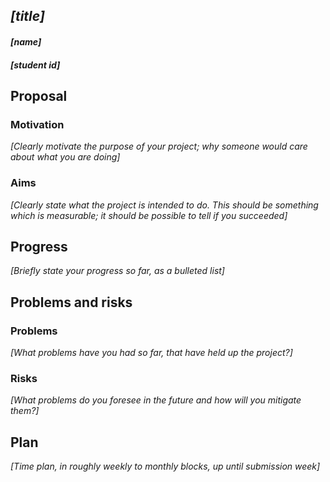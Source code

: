 
## *[title]* 
#### *[name]* 
#### *[student id]* 

## Proposal
### Motivation
*[Clearly motivate the purpose of your project; why someone would care about what you are doing]*



### Aims
*[Clearly state what the project is intended to do. This should be something which is measurable; it should be possible to tell if you succeeded]*



## Progress
*[Briefly state your progress so far, as a bulleted list]*


## Problems and risks
### Problems
*[What problems have you had so far, that have held up the project?]*


### Risks
*[What problems do you foresee in the future and how will you mitigate them?]*


## Plan
*[Time plan, in roughly weekly to monthly blocks, up until submission week]*


